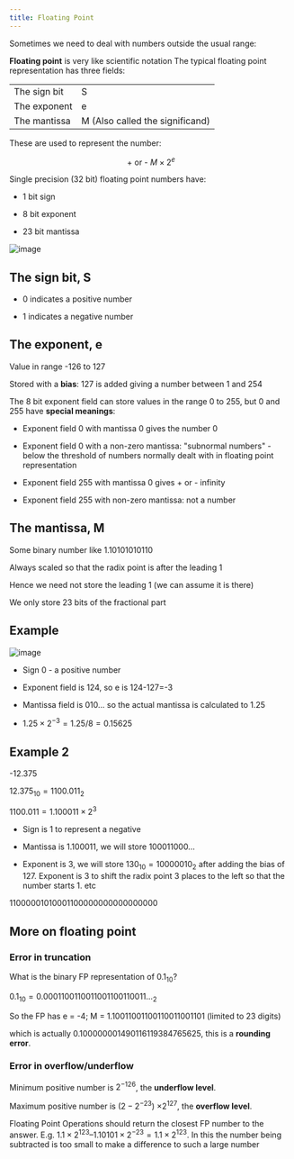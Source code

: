 ```yaml
---
title: Floating Point
---
```


Sometimes we need to deal with numbers outside the usual range:

**Floating point** is very like scientific notation
The typical floating point representation has three fields:

|              |                                 |
| ------------ | ------------------------------- |
| The sign bit | S                               |
| The exponent | e                               |
| The mantissa | M (Also called the significand) |

These are used to represent the number:

$$
\textrm{+ or - } M \times2^e
$$

Single precision (32 bit) floating point numbers have:

-   1 bit sign

-   8 bit exponent

-   23 bit mantissa

![image](/img/Year_1/CSys/DEMA/Floating_Point/float.webp)

## The sign bit, S

-   0 indicates a positive number

-   1 indicates a negative number

## The exponent, e

Value in range -126 to 127

Stored with a **bias**: 127 is added giving a number between 1 and 254

The 8 bit exponent field can store values in the range 0 to 255, but 0
and 255 have **special meanings**:

-   Exponent field 0 with mantissa 0 gives the number 0

-   Exponent field 0 with a non-zero mantissa: "subnormal numbers" -
    below the threshold of numbers normally dealt with in floating point
    representation

-   Exponent field 255 with mantissa 0 gives + or - infinity

-   Exponent field 255 with non-zero mantissa: not a number

## The mantissa, M

Some binary number like 1.10101010110

Always scaled so that the radix point is after the leading 1

Hence we need not store the leading 1 (we can assume it is there)

We only store 23 bits of the fractional part

## Example

![image](/img/Year_1/CSys/DEMA/Floating_Point/float.webp)

-   Sign 0 - a positive number

-   Exponent field is 124, so e is 124-127=-3

-   Mantissa field is 010\... so the actual mantissa is calculated to
    1.25

-   $1.25\times2^{-3}=1.25/8=0.15625$

## Example 2

-12.375

$12.375_{10}=1100.011_2$

$1100.011 = 1.100011\times 2^3$

-   Sign is 1 to represent a negative

-   Mantissa is 1.100011, we will store 100011000\...

-   Exponent is 3, we will store $130_{10}=1000 0010_2$ after adding the
    bias of 127. Exponent is 3 to shift the radix point 3 places to the
    left so that the number starts 1. etc

11000001010001100000000000000000

## More on floating point

### Error in truncation

What is the binary FP representation of $0.1_{10}$?

$0.1_{10} = 0.0001100110011001100110011…_2$

So the FP has e = -4; M = 1.10011001100110011001101 (limited to 23
digits)

which is actually 0.100000001490116119384765625, this is a **rounding
error**.

### Error in overflow/underflow

Minimum positive number is $2^{-126}$, the **underflow level**.

Maximum positive number is ($2-2^{-23}$) $\times 2^{127}$, the
**overflow level**.

Floating Point Operations should return the closest FP number to the
answer. E.g.
$1.1\times2^{123} – 1.10101\times2^{-23} = 1.1\times2^{123}$. In this
the number being subtracted is too small to make a difference to such a
large number

